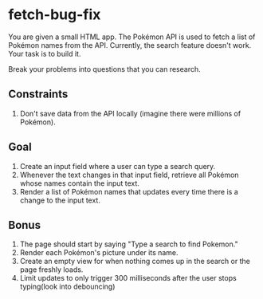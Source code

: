 # fetch-bug-fix

You are given a small HTML app. The Pokémon API is used to fetch a list of Pokémon names from the API. Currently, the search feature doesn't work. Your task is to build it.

Break your problems into questions that you can research.

## Constraints

1. Don't save data from the API locally (imagine there were millions of Pokémon).

## Goal

1. Create an input field where a user can type a search query.
2. Whenever the text changes in that input field, retrieve all Pokémon whose names contain the input text.
3. Render a list of Pokémon names that updates every time there is a change to the input text.

## Bonus

1. The page should start by saying "Type a search to find Pokemon."
2. Render each Pokémon's picture under its name.
3. Create an empty view for when nothing comes up in the search or the page freshly loads.
4. Limit updates to only trigger 300 milliseconds after the user stops typing(look into debouncing)
